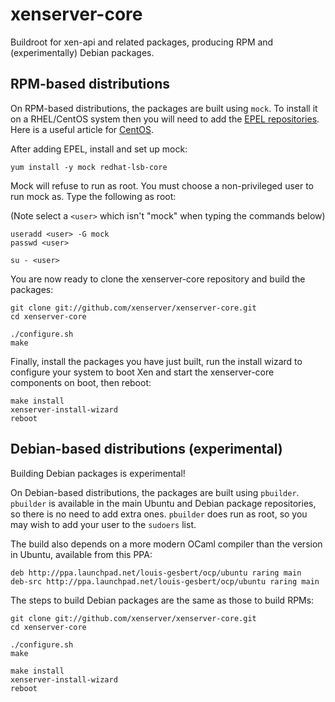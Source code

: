 xenserver-core
==============

Buildroot for xen-api and related packages, producing RPM and (experimentally) Debian packages.

RPM-based distributions
-----------------------

On RPM-based distributions, the packages are built using `mock`.
To install it on a RHEL/CentOS system then you will need to add the
[EPEL repositories](http://fedoraproject.org/wiki/EPEL). 
Here is a useful article for [CentOS](http://www.rackspace.com/knowledge_center/article/installing-rhel-epel-repo-on-centos-5x-or-6x).


After adding EPEL, install and set up mock:

```
yum install -y mock redhat-lsb-core
```

Mock will refuse to run as root. You must choose a non-privileged user to
run mock as. Type the following as root:

(Note select a `<user>` which isn't "mock" when typing the commands below)

```
useradd <user> -G mock
passwd <user>

su - <user>
```

You are now ready to clone the xenserver-core repository and build the packages:

```
git clone git://github.com/xenserver/xenserver-core.git
cd xenserver-core

./configure.sh
make
```

Finally, install the packages you have just built, run the install wizard to configure your system to boot Xen and start the xenserver-core components on boot, then reboot:
```
make install
xenserver-install-wizard
reboot
```


Debian-based distributions (experimental)
-----------------------------------------

Building Debian packages is experimental!

On Debian-based distributions, the packages are built using `pbuilder`.
`pbuilder` is available in the main Ubuntu and Debian package repositories, so there is no need to add extra ones.
`pbuilder` does run as root, so you may wish to add your user to the `sudoers` list.

The build also depends on a more modern OCaml compiler than the version in Ubuntu, available from this PPA:
```
deb http://ppa.launchpad.net/louis-gesbert/ocp/ubuntu raring main
deb-src http://ppa.launchpad.net/louis-gesbert/ocp/ubuntu raring main
```

The steps to build Debian packages are the same as those to build RPMs:

```
git clone git://github.com/xenserver/xenserver-core.git
cd xenserver-core

./configure.sh
make

make install
xenserver-install-wizard
reboot
```
